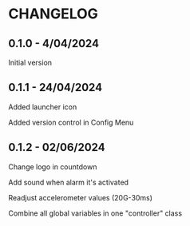 # CHANGELOG
## 0.1.0 - 4/04/2024
Initial version

## 0.1.1 - 24/04/2024
Added launcher icon

Added version control in Config Menu

## 0.1.2 - 02/06/2024
Change logo in countdown

Add sound when alarm it's activated

Readjust accelerometer values (20G-30ms)

Combine all global variables in one "controller" class
